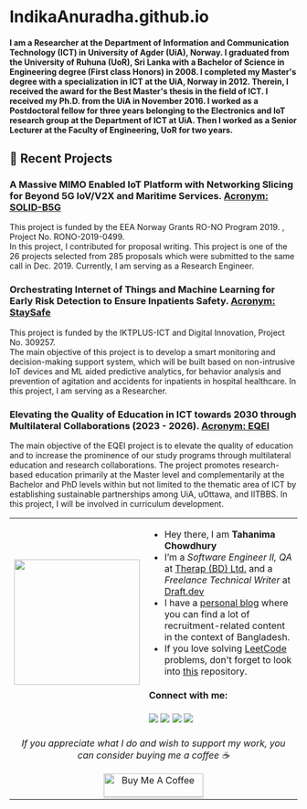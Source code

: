 # IndikaAnuradha.github.io
#### I am a Researcher at the Department of Information and Communication Technology (ICT) in University of Agder (UiA), Norway. I graduated from the University of Ruhuna (UoR), Sri Lanka with a Bachelor of Science in Engineering degree (First class Honors) in 2008. I completed my Master's degree with a specialization in ICT at the UiA, Norway in 2012. Therein, I received the award for the Best Master's thesis in the field of ICT. I received my Ph.D. from the UiA in November 2016. I worked as a Postdoctoral fellow for three years belonging to the Electronics and IoT research group at the Department of ICT at UiA. Then I worked as a Senior Lecturer at the Faculty of Engineering, UoR for two years.
<p>

## 📝 Recent Projects
### A Massive MIMO Enabled IoT Platform with Networking Slicing for Beyond 5G IoV/V2X and Maritime Services. [Acronym: SOLID-B5G](https://solid-b5g.upb.ro/)<br>
This project is funded by the EEA Norway Grants RO-NO Program 2019. , Project No. RONO-2019-0499.<br>
In this project, I contributed for proposal writing. This project is one of the 26 projects selected from 285 proposals which were submitted to the same call in Dec. 2019. Currently, I am serving as a Research Engineer.

### Orchestrating Internet of Things and Machine Learning for Early Risk Detection to Ensure Inpatients Safety. [Acronym: StaySafe](https://prosjektbanken.forskningsradet.no/project/FORISS/309257)<br>
This project is funded by the IKTPLUS-ICT and Digital Innovation, Project No. 309257.<br>
The main objective of this project is to develop a smart monitoring and decision-making support system, which will be built based on non-intrusive IoT devices and ML aided predictive analytics, for behavior analysis and prevention of agitation and accidents for inpatients in hospital healthcare. In this project, I am serving as a Researcher.

  ### Elevating the Quality of Education in ICT towards 2030 through Multilateral Collaborations (2023 - 2026). [Acronym: EQEI](https://www.uia.no/en/research/research-projects/elevating-the-quality-of-education-in-ict-towards-2030-through-multilateral-collaborations-eqei)<br>
The main objective of the EQEI project is to elevate the quality of education and to increase the prominence of our study programs through multilateral education and research collaborations. The project promotes research-based education primarily at the Master level and complementarily at the Bachelor and PhD levels within but not limited to the thematic area of ICT by establishing sustainable partnerships among UiA, uOttawa, and IITBBS. In this project, I will be involved in curriculum development.
  
</p>


<table>
  <tr>
    <td><img src="https://res.cloudinary.com/uiagder/image/upload/v1683398423/indikab_profil" width="220"></td>
    <td>
      <ul>
        <li>Hey there, I am <strong>Tahanima Chowdhury</strong></li>
        <li>I’m a <em>Software Engineer II, QA</em> at <a href="https://therapbd.com/">Therap (BD) Ltd.</a> and a <em>Freelance Technical Writer</em> at  <a href="https://draft.dev/">Draft.dev</a></li>
        <li>I have a <a href="https://tahanima.github.io/">personal blog</a> where you can find a lot of recruitment-related content in the context of Bangladesh.</li>
        <li>If you love solving <a href="https://leetcode.com/">LeetCode</a> problems, don't forget to look into <a href="https://github.com/Tahanima/leetcode-solution-curation">this</a> repository.</li>
      </ul>
      <h4>Connect with me:</h4>
      <a href="mailto:tahanimachowdhury@gmail.com"><img src="https://img.icons8.com/dusk/40/000000/new-post.png"/></a>
      <a href="https://tahanima.github.io/"><img src="https://img.icons8.com/dusk/40/000000/internet--v1.png"/></a>
      <a href="https://twitter.com/TahanimaC"><img src="https://img.icons8.com/dusk/40/000000/twitter.png"/></a>
      <a href="https://www.linkedin.com/in/tahanima-chowdhury/"><img src="https://img.icons8.com/dusk/40/000000/linkedin.png"/></a>
    </td>
  </tr>
  <tr>
    <td align="center" colspan="2">
      <p><i>If you appreciate what I do and wish to support my work, you can consider buying me a coffee ☕</i></p>
      <a href="https://www.buymeacoffee.com/tahanima" target="_blank"><img src="https://www.buymeacoffee.com/assets/img/custom_images/orange_img.png" alt="Buy Me A Coffee" style="height: 41px !important;width: 174px !important;box-shadow: 0px 3px 2px 0px rgba(190, 190, 190, 0.5) !important;-webkit-box-shadow: 0px 3px 2px 0px rgba(190, 190, 190, 0.5) !important;" ></a>
    </td>
  </tr>
</table>
